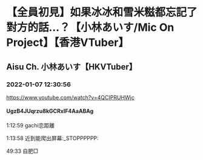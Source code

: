 # 【全員初見】如果冰冰和雪米糍都忘記了對方的話...？【小林あいす/Mic On Project】【香港VTuber】

## Aisu Ch. 小林あいす【HKVTuber】

### 2022-01-07 12:30:56

https://www.youtube.com/watch?v=4QCIPRUHWjc

#### UgzB4JUqrzu8kGCRxIF4AaABAg

1:12:59 gachi恋距離

1:13:58 近到能爬出屏幕:_STOPPPPPP:

49:33 自肥□

